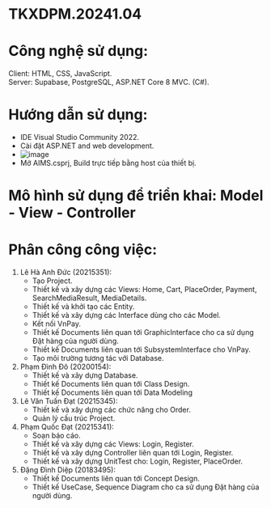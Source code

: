 # TKXDPM.20241.04
# Công nghệ sử dụng:
Client:  HTML, CSS, JavaScript.\
Server: Supabase, PostgreSQL, ASP.NET Core 8 MVC. (C#).
# Hướng dẫn sử dụng: 
- IDE Visual Studio Community 2022.
- Cài đặt ASP.NET and web development.
- ![image](https://github.com/user-attachments/assets/549863cb-1b2e-4fe8-8190-1c414b7c95eb)
- Mở AIMS.csprj, Build trực tiếp bằng host của thiết bị.
# Mô hình sử dụng để triển khai: Model - View - Controller
# Phân công công việc:
1. Lê Hà Anh Đức (20215351): 
   - Tạo Project.
   - Thiết kế và xây dựng các Views: Home, Cart, PlaceOrder, Payment, SearchMediaResult, MediaDetails.
   - Thiết kế và khởi tạo các Entity.
   - Thiết kế và xây dựng các Interface dùng cho các Model.
   - Kết nối VnPay.
   - Thiết kế Documents liên quan tới GraphicInterface cho ca sử dụng Đặt hàng của người dùng.
   - Thiết kế Documents liên quan tới SubsystemInterface cho VnPay.
   - Tạo môi trường tương tác với Database.
2. Phạm Đình Đô (20200154):
   - Thiết kế và xây dựng Database.
   - Thiết kế Documents liên quan tới Class Design.
   - Thiết kế Documents liên quan tới Data Modeling
3. Lê Văn Tuấn Đạt (20215345):
   - Thiết kế và xây dựng các chức năng cho Order.
   - Quản lý cấu trúc Project.
4. Phạm Quốc Đạt (20215341):
   - Soạn báo cáo.
   - Thiết kế và xây dựng các Views: Login, Register.
   - Thiết kế và xây dựng Controller liên quan tới Login, Register.
   - Thiết kế và xây dựng UnitTest cho: Login, Register, PlaceOrder.
5. Đặng Đình Diệp (20183495):
   - Thiết kế Documents liên quan tới Concept Design.
   - Thiết kế UseCase, Sequence Diagram cho ca sử dụng Đặt hàng của người dùng.

